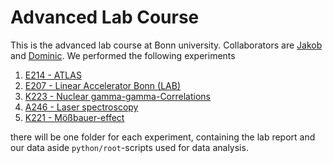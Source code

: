 # Advanced Lab Course
This is the advanced lab course at Bonn university. Collaborators are [Jakob](https://github.com/krausejm) and [Dominic](https://github.com/dschuechter).
We performed the following experiments

1. [E214 - ATLAS](https://github.com/krausejm/advanced_lab_course/tree/main/ATLAS)
2. [E207 - Linear Accelerator Bonn (LAB)](https://github.com/krausejm/advanced_lab_course/tree/main/LAB)
3. [K223 - Nuclear gamma-gamma-Correlations](https://github.com/krausejm/advanced_lab_course/tree/main/K223)
4. [A246 - Laser spectroscopy](https://github.com/krausejm/advanced_lab_course/tree/main/A246) 
5. [K221 - Mößbauer-effect](https://github.com/krausejm/advanced_lab_course/tree/main/K221)


there will be one folder for each experiment, containing the lab report and our data aside ``python/root``-scripts used for data analysis.
